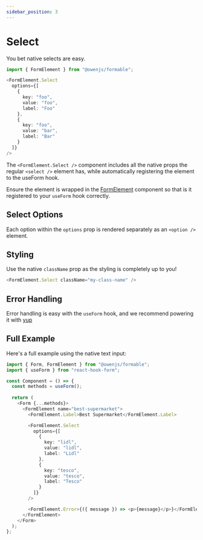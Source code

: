 ```yaml
---
sidebar_position: 3
---
```


# Select

You bet native selects are easy.

```typescript jsx
import { FormElement } from "@owenjs/formable";

<FormElement.Select
  options={[
    {
      key: "foo",
      value: "foo",
      label: "Foo"
    },
    {
      key: "foo",
      value: "bar",
      label: "Bar"
    }
  ]}
/>
```

The `<FormElement.Select />` component includes all the native props the regular `<select />` element has, while automatically registering the element to the useForm hook.

Ensure the element is wrapped in the [FormElement](/form-elements/) component so that is it registered to your `useForm` hook correctly.

## Select Options

Each option within the `options` prop is rendered separately as an `<option />` element.

## Styling

Use the native `className` prop as the styling is completely up to you!

```typescript jsx
<FormElement.Select className="my-class-name" />
```

## Error Handling

Error handling is easy with the `useForm` hook, and we recommend powering it with [yup](/error-handling)

## Full Example

Here's a full example using the native text input:

```typescript jsx
import { Form, FormElement } from "@owenjs/formable";
import { useForm } from "react-hook-form";

const Component = () => {
  const methods = useForm();
  
  return (
    <Form {...methods}>
      <FormElement name="best-supermarket">
        <FormElement.Label>Best Supermarket</FormElement.Label>

        <FormElement.Select
          options={[
            {
              key: "lidl",
              value: "lidl",
              label: "Lidl"
            },
            {
              key: "tesco",
              value: "tesco",
              label: "Tesco"
            }
          ]}
        />

        <FormElement.Error>{({ message }) => <p>{message}</p>}</FormElement.Error>
      </FormElement>
    </Form>
  );
};
```
